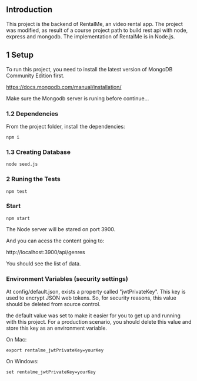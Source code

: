 ## Introduction

This project is the backend of RentalMe, an video rental app.
The project was modified, as result of a course project path to build rest api with node, express and mongodb.
The implementation of RentalMe is in Node.js.

## 1 Setup

To run this project, you need to install the latest version of MongoDB Community Edition first.

https://docs.mongodb.com/manual/installation/

Make sure the Mongodb server is runing before continue...

### 1.2 Dependencies

From the project folder, install the dependencies:

    npm i

### 1.3 Creating Database

    node seed.js

### 2 Runing the Tests

    npm test

### Start

    npm start

The Node server will be stared on port 3900.

And you can acess the content going to:

http://localhost:3900/api/genres

You should see the list of data.

### Environment Variables (security settings)

At config/default.json, exists a property called "jwtPrivateKey". This key is used to encrypt JSON web tokens. So, for security reasons, this value should be deleted from source control.

the default value was set to make it easier for you to get up and running with this project. For a production scenario, you should delete this value and store this key as an environment variable.

On Mac:

    export rentalme_jwtPrivateKey=yourKey

On Windows:

    set rentalme_jwtPrivateKey=yourKey
